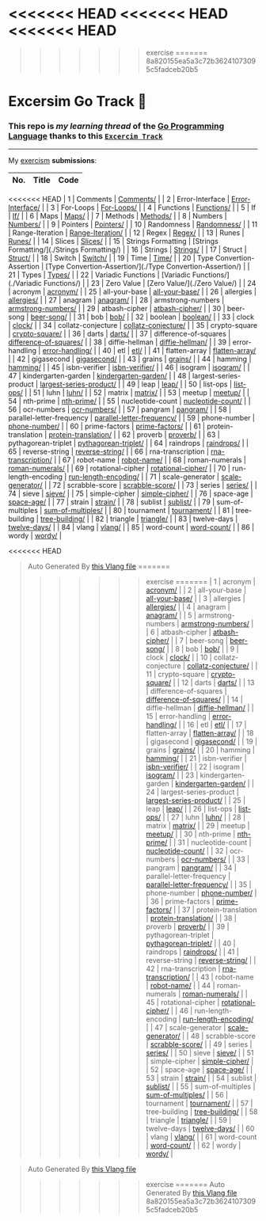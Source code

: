 <<<<<<< HEAD
<<<<<<< HEAD
<<<<<<< HEAD
=======
>>>>>>> exercise
=======
>>>>>>> 8a820155ea5a3c72b36241073095c5fadceb20b5
# Excersim Go Track 📮

### This repo is _my learning thread_ of the [Go Programming Language](https://go.dev) thanks to this [`Excercim Track`](https://exercism.org/tracks/go)

---

My [exercism](https://exercism.org/profiles/Ilingu) **submissions**:

| No. | Title | Code |
| --- | ----- | ---- |
<<<<<<< HEAD
| 1 | Comments | [Comments/](./Comments/) |
| 2 | Error-Interface | [Error-Interface/](./Error-Interface/) |
| 3 | For-Loops | [For-Loops/](./For-Loops/) |
| 4 | Functions | [Functions/](./Functions/) |
| 5 | If | [If/](./If/) |
| 6 | Maps | [Maps/](./Maps/) |
| 7 | Methods | [Methods/](./Methods/) |
| 8 | Numbers | [Numbers/](./Numbers/) |
| 9 | Pointers | [Pointers/](./Pointers/) |
| 10 | Randomness | [Randomness/](./Randomness/) |
| 11 | Range-Iteration | [Range-Iteration/](./Range-Iteration/) |
| 12 | Regex | [Regex/](./Regex/) |
| 13 | Runes | [Runes/](./Runes/) |
| 14 | Slices | [Slices/](./Slices/) |
| 15 | Strings Formatting | [Strings Formatting/](./Strings Formatting/) |
| 16 | Strings | [Strings/](./Strings/) |
| 17 | Struct | [Struct/](./Struct/) |
| 18 | Switch | [Switch/](./Switch/) |
| 19 | Time | [Time/](./Time/) |
| 20 | Type Convertion-Assertion | [Type Convertion-Assertion/](./Type Convertion-Assertion/) |
| 21 | Types | [Types/](./Types/) |
| 22 | Variadic Functions | [Variadic Functions/](./Variadic Functions/) |
| 23 | Zero Value | [Zero Value/](./Zero Value/) |
| 24 | acronym | [acronym/](./acronym/) |
| 25 | all-your-base | [all-your-base/](./all-your-base/) |
| 26 | allergies | [allergies/](./allergies/) |
| 27 | anagram | [anagram/](./anagram/) |
| 28 | armstrong-numbers | [armstrong-numbers/](./armstrong-numbers/) |
| 29 | atbash-cipher | [atbash-cipher/](./atbash-cipher/) |
| 30 | beer-song | [beer-song/](./beer-song/) |
| 31 | bob | [bob/](./bob/) |
| 32 | boolean | [boolean/](./boolean/) |
| 33 | clock | [clock/](./clock/) |
| 34 | collatz-conjecture | [collatz-conjecture/](./collatz-conjecture/) |
| 35 | crypto-square | [crypto-square/](./crypto-square/) |
| 36 | darts | [darts/](./darts/) |
| 37 | difference-of-squares | [difference-of-squares/](./difference-of-squares/) |
| 38 | diffie-hellman | [diffie-hellman/](./diffie-hellman/) |
| 39 | error-handling | [error-handling/](./error-handling/) |
| 40 | etl | [etl/](./etl/) |
| 41 | flatten-array | [flatten-array/](./flatten-array/) |
| 42 | gigasecond | [gigasecond/](./gigasecond/) |
| 43 | grains | [grains/](./grains/) |
| 44 | hamming | [hamming/](./hamming/) |
| 45 | isbn-verifier | [isbn-verifier/](./isbn-verifier/) |
| 46 | isogram | [isogram/](./isogram/) |
| 47 | kindergarten-garden | [kindergarten-garden/](./kindergarten-garden/) |
| 48 | largest-series-product | [largest-series-product/](./largest-series-product/) |
| 49 | leap | [leap/](./leap/) |
| 50 | list-ops | [list-ops/](./list-ops/) |
| 51 | luhn | [luhn/](./luhn/) |
| 52 | matrix | [matrix/](./matrix/) |
| 53 | meetup | [meetup/](./meetup/) |
| 54 | nth-prime | [nth-prime/](./nth-prime/) |
| 55 | nucleotide-count | [nucleotide-count/](./nucleotide-count/) |
| 56 | ocr-numbers | [ocr-numbers/](./ocr-numbers/) |
| 57 | pangram | [pangram/](./pangram/) |
| 58 | parallel-letter-frequency | [parallel-letter-frequency/](./parallel-letter-frequency/) |
| 59 | phone-number | [phone-number/](./phone-number/) |
| 60 | prime-factors | [prime-factors/](./prime-factors/) |
| 61 | protein-translation | [protein-translation/](./protein-translation/) |
| 62 | proverb | [proverb/](./proverb/) |
| 63 | pythagorean-triplet | [pythagorean-triplet/](./pythagorean-triplet/) |
| 64 | raindrops | [raindrops/](./raindrops/) |
| 65 | reverse-string | [reverse-string/](./reverse-string/) |
| 66 | rna-transcription | [rna-transcription/](./rna-transcription/) |
| 67 | robot-name | [robot-name/](./robot-name/) |
| 68 | roman-numerals | [roman-numerals/](./roman-numerals/) |
| 69 | rotational-cipher | [rotational-cipher/](./rotational-cipher/) |
| 70 | run-length-encoding | [run-length-encoding/](./run-length-encoding/) |
| 71 | scale-generator | [scale-generator/](./scale-generator/) |
| 72 | scrabble-score | [scrabble-score/](./scrabble-score/) |
| 73 | series | [series/](./series/) |
| 74 | sieve | [sieve/](./sieve/) |
| 75 | simple-cipher | [simple-cipher/](./simple-cipher/) |
| 76 | space-age | [space-age/](./space-age/) |
| 77 | strain | [strain/](./strain/) |
| 78 | sublist | [sublist/](./sublist/) |
| 79 | sum-of-multiples | [sum-of-multiples/](./sum-of-multiples/) |
| 80 | tournament | [tournament/](./tournament/) |
| 81 | tree-building | [tree-building/](./tree-building/) |
| 82 | triangle | [triangle/](./triangle/) |
| 83 | twelve-days | [twelve-days/](./twelve-days/) |
| 84 | vlang | [vlang/](./vlang/) |
| 85 | word-count | [word-count/](./word-count/) |
| 86 | wordy | [wordy/](./wordy/) |

<<<<<<< HEAD
> Auto Generated By [this Vlang file](./gen-readme.v)
=======
>>>>>>> exercise
=======
| 1 | acronym | [acronym/](./acronym/) |
| 2 | all-your-base | [all-your-base/](./all-your-base/) |
| 3 | allergies | [allergies/](./allergies/) |
| 4 | anagram | [anagram/](./anagram/) |
| 5 | armstrong-numbers | [armstrong-numbers/](./armstrong-numbers/) |
| 6 | atbash-cipher | [atbash-cipher/](./atbash-cipher/) |
| 7 | beer-song | [beer-song/](./beer-song/) |
| 8 | bob | [bob/](./bob/) |
| 9 | clock | [clock/](./clock/) |
| 10 | collatz-conjecture | [collatz-conjecture/](./collatz-conjecture/) |
| 11 | crypto-square | [crypto-square/](./crypto-square/) |
| 12 | darts | [darts/](./darts/) |
| 13 | difference-of-squares | [difference-of-squares/](./difference-of-squares/) |
| 14 | diffie-hellman | [diffie-hellman/](./diffie-hellman/) |
| 15 | error-handling | [error-handling/](./error-handling/) |
| 16 | etl | [etl/](./etl/) |
| 17 | flatten-array | [flatten-array/](./flatten-array/) |
| 18 | gigasecond | [gigasecond/](./gigasecond/) |
| 19 | grains | [grains/](./grains/) |
| 20 | hamming | [hamming/](./hamming/) |
| 21 | isbn-verifier | [isbn-verifier/](./isbn-verifier/) |
| 22 | isogram | [isogram/](./isogram/) |
| 23 | kindergarten-garden | [kindergarten-garden/](./kindergarten-garden/) |
| 24 | largest-series-product | [largest-series-product/](./largest-series-product/) |
| 25 | leap | [leap/](./leap/) |
| 26 | list-ops | [list-ops/](./list-ops/) |
| 27 | luhn | [luhn/](./luhn/) |
| 28 | matrix | [matrix/](./matrix/) |
| 29 | meetup | [meetup/](./meetup/) |
| 30 | nth-prime | [nth-prime/](./nth-prime/) |
| 31 | nucleotide-count | [nucleotide-count/](./nucleotide-count/) |
| 32 | ocr-numbers | [ocr-numbers/](./ocr-numbers/) |
| 33 | pangram | [pangram/](./pangram/) |
| 34 | parallel-letter-frequency | [parallel-letter-frequency/](./parallel-letter-frequency/) |
| 35 | phone-number | [phone-number/](./phone-number/) |
| 36 | prime-factors | [prime-factors/](./prime-factors/) |
| 37 | protein-translation | [protein-translation/](./protein-translation/) |
| 38 | proverb | [proverb/](./proverb/) |
| 39 | pythagorean-triplet | [pythagorean-triplet/](./pythagorean-triplet/) |
| 40 | raindrops | [raindrops/](./raindrops/) |
| 41 | reverse-string | [reverse-string/](./reverse-string/) |
| 42 | rna-transcription | [rna-transcription/](./rna-transcription/) |
| 43 | robot-name | [robot-name/](./robot-name/) |
| 44 | roman-numerals | [roman-numerals/](./roman-numerals/) |
| 45 | rotational-cipher | [rotational-cipher/](./rotational-cipher/) |
| 46 | run-length-encoding | [run-length-encoding/](./run-length-encoding/) |
| 47 | scale-generator | [scale-generator/](./scale-generator/) |
| 48 | scrabble-score | [scrabble-score/](./scrabble-score/) |
| 49 | series | [series/](./series/) |
| 50 | sieve | [sieve/](./sieve/) |
| 51 | simple-cipher | [simple-cipher/](./simple-cipher/) |
| 52 | space-age | [space-age/](./space-age/) |
| 53 | strain | [strain/](./strain/) |
| 54 | sublist | [sublist/](./sublist/) |
| 55 | sum-of-multiples | [sum-of-multiples/](./sum-of-multiples/) |
| 56 | tournament | [tournament/](./tournament/) |
| 57 | tree-building | [tree-building/](./tree-building/) |
| 58 | triangle | [triangle/](./triangle/) |
| 59 | twelve-days | [twelve-days/](./twelve-days/) |
| 60 | vlang | [vlang/](./vlang/) |
| 61 | word-count | [word-count/](./word-count/) |
| 62 | wordy | [wordy/](./wordy/) |

> Auto Generated By [this Vlang file](./gen-readme.v)
>>>>>>> exercise
=======
> Auto Generated By [this Vlang file](./gen-readme.v)
>>>>>>> 8a820155ea5a3c72b36241073095c5fadceb20b5
